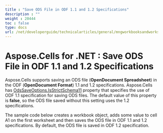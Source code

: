 ```yaml
---
title : "Save ODS File in ODF 1.1 and 1.2 Specifications" 
description : "" 
weight : 20444 
toc : false
type: docs
url: /net/developerguide/technicalarticles/general/mngworkbooksandworksheets/save+ods+file+in+odf+1.1+and+1.2+specifications/
---
```


# Aspose.Cells for .NET : Save ODS File in ODF 1.1 and 1.2 Specifications


Aspose.Cells supports saving an ODS file (**OpenDocument Spreadsheet**) in the ODF (**OpenDocument Format**) 1.1 and 1.2 specifications. Aspose.Cells has [OdsSaveOptions.IsStrictSchema11](https://apireference.aspose.com/net/cells/aspose.cells/odssaveoptions/properties/isstrictschema11) property that specifies the use of ODF 1.1 specification for saving ODS files. The default value of this property is **false**, so the ODS file saved without this setting uses the 1.2 specifications.

The sample code below creates a workbook object, adds some value to cell A1 on the first worksheet and then saves the ODS file in ODF 1.1 and 1.2 specifications. By default, the ODS file is saved in ODF 1.2 specification.


